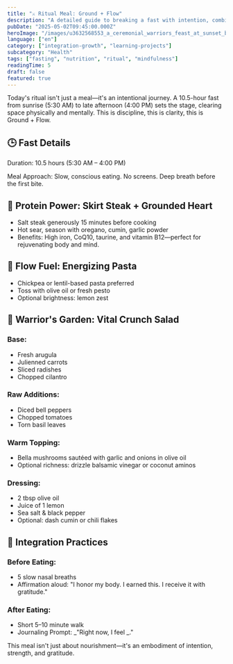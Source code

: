 ```yaml
---
title: "⚔️ Ritual Meal: Ground + Flow"
description: "A detailed guide to breaking a fast with intention, combining protein-rich steak, energizing pasta, and a warrior's garden salad."
pubDate: "2025-05-02T09:45:00.000Z"
heroImage: "/images/u3632568553_a_ceremonial_warriors_feast_at_sunset_beautifully_437383ac-aefb-4b34-b88c-f073916a1810_0.png"
language: ["en"]
category: ["integration-growth", "learning-projects"]
subcategory: "Health"
tags: ["fasting", "nutrition", "ritual", "mindfulness"]
readingTime: 5
draft: false
featured: true
---
```


Today's ritual isn't just a meal—it's an intentional journey. A 10.5-hour fast from sunrise (5:30 AM) to late afternoon (4:00 PM) sets the stage, clearing space physically and mentally. This is discipline, this is clarity, this is Ground + Flow.

## 🕒 Fast Details

Duration: 10.5 hours (5:30 AM – 4:00 PM)

Meal Approach: Slow, conscious eating. No screens. Deep breath before the first bite.

## 🥩 Protein Power: Skirt Steak + Grounded Heart

- Salt steak generously 15 minutes before cooking
- Hot sear, season with oregano, cumin, garlic powder
- Benefits: High iron, CoQ10, taurine, and vitamin B12—perfect for rejuvenating body and mind.

## 🍝 Flow Fuel: Energizing Pasta

- Chickpea or lentil-based pasta preferred
- Toss with olive oil or fresh pesto
- Optional brightness: lemon zest

## 🥗 Warrior's Garden: Vital Crunch Salad

### Base:

- Fresh arugula
- Julienned carrots
- Sliced radishes
- Chopped cilantro

### Raw Additions:

- Diced bell peppers
- Chopped tomatoes
- Torn basil leaves

### Warm Topping:

- Bella mushrooms sautéed with garlic and onions in olive oil
- Optional richness: drizzle balsamic vinegar or coconut aminos

### Dressing:

- 2 tbsp olive oil
- Juice of 1 lemon
- Sea salt & black pepper
- Optional: dash cumin or chili flakes

## 🧘 Integration Practices

### Before Eating:

- 5 slow nasal breaths
- Affirmation aloud: "I honor my body. I earned this. I receive it with gratitude."

### After Eating:

- Short 5–10 minute walk
- Journaling Prompt: _"Right now, I feel _."

This meal isn't just about nourishment—it's an embodiment of intention, strength, and gratitude.
